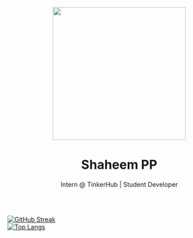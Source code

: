 <p align="center"><img height="300px" src="https://avatars.githubusercontent.com/u/46243023?s=400&u=42fa301250e2b080d0efc0f5dd8a43fc7a77b0b1&v=4"></p>
<h1 align="center">Shaheem PP</h1>
<p align="center">Intern @ TinkerHub | Student Developer</p>
<!--<p align="center"><a><img src="https://komarev.com/ghpvc/?username=the-codeholic&color=blueviolet"></a></p>-->

<br><br>
<!--
- 🔭 I’m currently working on Django
- 🌱 Beginner in Android App Development(Kotlin)
- 🤔 I'm looking for help with making this readme more beautiful
- 📫 How to reach me: https://linktr.ee/the.codeholic
<br>
<p align="center"><img align="center" stylr="margin:auto;" src="https://github-readme-stats.vercel.app/api?username=the-codeholic&theme=tokyonight&show_icons=true&hide_border=true&show_icons=true" alt="My Github Stats"></p>
<p align="center"><img src="https://github-readme-stats.vercel.app/api/top-langs/?username=the-codeholic&langs_count=10&theme=tokyonight"></p>
-->
<!--
<h3>Hello World</h3>

<h3 align="left">Languages and Tools</h3>
<p align="left"> <a href="https://developer.android.com" target="_blank"> <img src="https://raw.githubusercontent.com/devicons/devicon/master/icons/android/android-original-wordmark.svg" alt="android" width="40" height="40"/> </a> <a href="https://www.cprogramming.com/" target="_blank"> <img src="https://raw.githubusercontent.com/devicons/devicon/master/icons/c/c-original.svg" alt="c" width="40" height="40"/> </a> <a href="https://kotlinlang.org" target="_blank"> <img src="https://www.vectorlogo.zone/logos/kotlinlang/kotlinlang-icon.svg" alt="kotlin" width="40" height="40"/> </a> <a href="https://www.python.org" target="_blank"> <img src="https://raw.githubusercontent.com/devicons/devicon/master/icons/python/python-original.svg" alt="python" width="40" height="40"/> </a> </p>
-->


[![GitHub Streak](http://github-readme-streak-stats.herokuapp.com?user=the-codeholic&theme=city-lights)](https://git.io/streak-stats)
<br>
[![Top Langs](https://github-readme-stats.vercel.app/api/top-langs/?username=the-codeholic&theme=city-lights)](https://github.com/anuraghazra/github-readme-stats)

